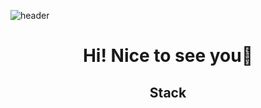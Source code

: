 

<!--- <img src="https://img.shields.io/badge/Python-3766AB?style=flat-square&logo=Python&logoColor=white"/></a>&nbsp --->
![header](https://capsule-render.vercel.app/api?type=Waving&color=auto&height=300&section=header&text=Eunji%20Kim&fontSize=90&animation=twinkling)
<div align="center">
  <H1>Hi! Nice to see you🥰</H1>
  <H2>Stack</H2>
  
  
</div>

